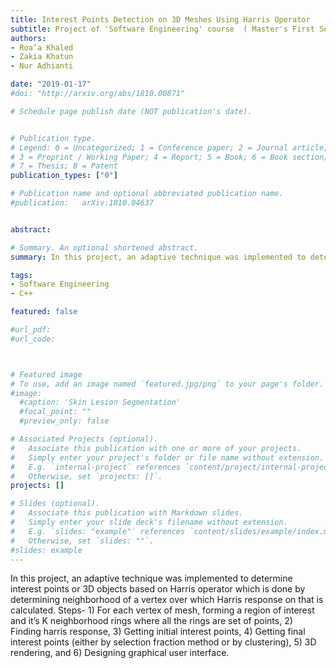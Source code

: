```yaml
---
title: Interest Points Detection on 3D Meshes Using Harris Operator
subtitle: Project of 'Software Engineering' course  (​ Master's First Semester at University of Burgundy, January 2019) 
authors:
- Roa’a Khaled
- Zakia Khatun
- Nur Adhianti

date: "2019-01-17"
#doi: "http://arxiv.org/abs/1810.00871"

# Schedule page publish date (NOT publication's date).


# Publication type.
# Legend: 0 = Uncategorized; 1 = Conference paper; 2 = Journal article;
# 3 = Preprint / Working Paper; 4 = Report; 5 = Book; 6 = Book section;
# 7 = Thesis; 8 = Patent
publication_types: ["0"]

# Publication name and optional abbreviated publication name.
#publication: 	arXiv:1810.04637


abstract: 

# Summary. An optional shortened abstract.
summary: In this project, an adaptive technique was implemented to determine interest points or 3D objects based on Harris operator which is done by determining neighborhood of a vertex over which Harris response on that is calculated. Steps- 1) For each vertex of mesh, forming a region of interest and it’s K neighborhood rings where all the rings are set of points, 2) Finding harris response, 3) Getting initial interest points, 4) Getting final interest points (either by selection fraction method or by clustering), 5) 3D rendering, and 6) Designing graphical user interface.

tags:
- Software Engineering
- C++

featured: false

#url_pdf:
#url_code: 



# Featured image
# To use, add an image named `featured.jpg/png` to your page's folder.
#image:
  #caption: 'Skin Lesion Segmentation'
  #focal_point: ""
  #preview_only: false

# Associated Projects (optional).
#   Associate this publication with one or more of your projects.
#   Simply enter your project's folder or file name without extension.
#   E.g. `internal-project` references `content/project/internal-project/index.md`.
#   Otherwise, set `projects: []`.
projects: []

# Slides (optional).
#   Associate this publication with Markdown slides.
#   Simply enter your slide deck's filename without extension.
#   E.g. `slides: "example"` references `content/slides/example/index.md`.
#   Otherwise, set `slides: ""`.
#slides: example
---
```


In this project, an adaptive technique was implemented to determine interest points or 3D objects based on Harris operator which is done by determining neighborhood of a vertex over which Harris response on that is calculated. Steps- 1) For each vertex of mesh, forming a region of interest and it’s K neighborhood rings where all the rings are set of points, 2) Finding harris response, 3) Getting initial interest points, 4) Getting final interest points (either by selection fraction method or by clustering), 5) 3D rendering, and 6) Designing graphical user interface.
